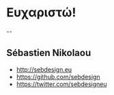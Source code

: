 # Ευχαριστώ!
--
## Sébastien Nikolaou
- http://sebdesign.eu
- https://github.com/sebdesign
- https://twitter.com/sebdesigneu
